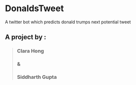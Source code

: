 # DonaldsTweet
A twitter bot which predicts donald trumps next potential tweet

## A project by :
> ### Clara Hong
> ###     &
> ### Siddharth Gupta

